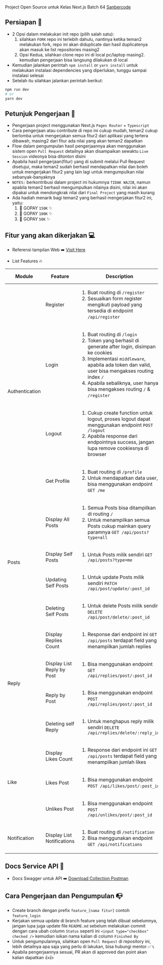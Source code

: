 Project Open Source untuk Kelas Next.js Batch 64 [Sanbercode](https://sanbercode.com/)

## Persiapan 🚀

<ul>
<li>2 Opsi dalam melakukan init repo (pilih salah satu):
  <ol type="1">
    <li> silahkan <code>FORK</code> repo ini terlebih dahulu, nantinya ketika teman2 melakukan fork, repo ini akan diduplicate dan hasil duplicatenya akan masuk ke list repositories masing2
    </li>
    <li>Opsi Kedua, silahkan clone repo ini di local pc/laptop masing2. kemudian pengerjaan bisa langsung dilakukan di local
    </li>
  </ol>
</li>
<li>
  Kemudian jalankan perintah <code>npm install</code> or <code>yarn install</code> untuk melakukan instalasi dependencies yang diperlukan, tunggu sampai instalasi selesai
</li>
<li>Setelah itu silahkan jalankan perintah berikut:</li>
</ul>

```bash
npm run dev
# or
yarn dev
```

## Petunjuk Pengerjaan 📎

<ul>
<li>
  Pengerjaan project menggunakan Next.js <code>Pages Router</code> + <code>Typescript</code>
</li>
<li>
  Cara pengerjaan atau contribute di repo ini cukup mudah, teman2 cukup berlomba untuk mengerjakan semua fitur2 dari aplikasi yang tertera dibawah, masing2 dari fitur ada nilai yang akan teman2 dapatkan
</li>
<li>
  Flow dalam pengumpulan hasil pengerjaannya akan menggunakan sistem open <code>Pull Request</code> detailnya akan disampaikan sewaktu <code>Live Session</code> videonya bisa ditonton disini
</li>
<li>
  Apabila hasil pengerjaan(fitur) yang di submit melalui Pull Request disetujui, maka teman2 sudah berhasil mendapatkan nilai dan boleh untuk mengerjakan fitur2 yang lain lagi untuk mengumpulkan nilai sebanyak-banyaknya
</li>
<li>
  <code>NOTES:</code> berkontribusi dalam project ini hukumnya <code>TIDAK WAJIB</code>, namun apabila teman2 berhasil mengumpulkan nilainya disini, nilai ini akan dipakai untuk mendongkrak nilai dari <code>Final Project</code> yang masih kurang
</li>
<li>
  Ada hadiah menarik bagi teman2 yang berhasil mengerjakan fitur2 ini, yaitu:
  <ol type="1">
    <li>🥇 GOPAY <code>150K</code> ✨</li>
    <li>🥈 GOPAY <code>100K</code> ✨</li>
    <li>🥉 GOPAY <code>50K</code> ✨</li>
  </ol>
</li>
</ul>

## Fitur yang akan dikerjakan 💻

- Referensi tampilan Web ➡️ <a href="https://sanber-daily.vercel.app" target="_blank">Visit Here</a>

- List Features 🔥

<table>
  <thead>
    <tr>
      <th>Module</th>
      <th>Feature</th>
      <th>Description</th>
      <th>Point</th>
      <th>Status</th>
      <th>Finished By</th>
    </tr>
  </thead>
  <tbody>
    <!-- Authentication -->
    <tr>
      <td rowspan="4">Authentication</td>
      <td>Register</td>
      <td>
      <ol>
      <li>Buat routing di <code>/register</code></li>
      <li>Sesuaikan form register mengikuti payload yang tersedia di endpoint <code>/api/register</code></li>
      </ol>
      </td>
      <td>5</td>
      <td>
        <input type="checkbox" />
      </td>
      <td>...</td>
    </tr>
    <tr>
      <td>Login</td>
      <td>
      <ol>
      <li>Buat routing di <code>/login</code></li>
      <li>Token yang berhasil di generate after login, disimpan ke cookies</li>
      <li>Implementasi <code>middleware</code>, apabila ada token dan valid, user bisa mengakses routing index <code>/</code></li>
      <li>Apabila sebaliknya, user hanya bisa mengakses routing <code>/</code> & <code>/register</code></li>
      </ol>
      </td>
      <td>5</td>
      <td>
        <input type="checkbox" />
      </td>
      <td>...</td>
    </tr>
    <tr>
      <td>Logout</td>
      <td>
      <ol>
      <li>Cukup create function untuk logout, proses logout dapat menggunakan endpoint <code>POST /logout</code></li>
      <li>Apabila response dari endpointnya success, jangan lupa remove cookiesnya di browser</li>
      </ol>
      </td>
      <td>8</td>
      <td>
        <input type="checkbox" />
      </td>
      <td>...</td>
    </tr>
    <tr>
      <td>Get Profile</td>
      <td>
      <ol>
      <li>Buat routing di <code>/profile</code></li>
      <li>Untuk mendapatkan data user, bisa menggunakan endpoint <code>GET /me</code></li>
      </ol>
      </td>
      <td>5</td>
      <td>
        <input type="checkbox" />
      </td>
      <td>...</td>
    </tr>
    <!-- Posts -->
    <tr>
      <td rowspan="4">Posts</td>
      <td>Display All Posts</td>
      <td>
      <ol>
      <li>Semua Posts bisa ditampilkan di routing <code>/</code></li>
      <li>Untuk menampilkan semua Posts cukup mainkan query paramnya <code>GET /api/posts?type=all</code></li>
      </ol>
      </td>
      <td>6</td>
      <td>
        <input type="checkbox" />
      </td>
      <td>...</td>
    </tr>
    <tr>
      <td>Display Self Posts</td>
      <td>
      <ol>
      <li>Untuk Posts milik sendiri <code>GET /api/posts?type=me</code></li>
      </ol>
      </td>
      <td>6</td>
      <td>
        <input type="checkbox" />
      </td>
      <td>...</td>
    </tr>
    <tr>
      <td>Updating Self Posts</td>
      <td>
      <ol>
      <li>Untuk update Posts milik sendiri <code>PATCH /api/post/update/:post_id</code></li>
      </ol>
      </td>
      <td>8</td>
      <td>
        <input type="checkbox" />
      </td>
      <td>...</td>
    </tr>
    <tr>
      <td>Deleting Self Posts</td>
      <td>
      <ol>
      <li>Untuk delete Posts milik sendiri <code>DELETE /api/post/delete/:post_id</code></li>
      </ol>
      </td>
      <td>6</td>
      <td>
        <input type="checkbox" />
      </td>
      <td>...</td>
    </tr>
    <!-- Reply -->
    <tr>
      <td rowspan="4">Reply</td>
      <td>Display Replies Count</td>
      <td>
      <ol>
      <li>Response dari endpoint ini <code>GET /api/posts</code> terdapat field yang menampilkan jumlah replies</li>
      </ol>
      </td>
      <td>6</td>
      <td>
        <input type="checkbox" />
      </td>
      <td>...</td>
    </tr>
    <tr>
      <td>Display List Reply by Post</td>
      <td>
      <ol>
      <li>Bisa menggunakan endpoint <code>GET /api/replies/post/:post_id</code></li>
      </ol>
      </td>
      <td>6</td>
      <td>
        <input type="checkbox" />
      </td>
      <td>...</td>
    </tr>
    <tr>
      <td>Reply by Post</td>
      <td>
      <ol>
      <li>Bisa menggunakan endpoint <code>POST /api/replies/post/:post_id</code></li>
      </ol>
      </td>
      <td>8</td>
      <td>
        <input type="checkbox" />
      </td>
      <td>...</td>
    </tr>
    <tr>
      <td>Deleting self Reply</td>
      <td>
      <ol>
      <li>Untuk menghapus reply milik sendiri <code>DELETE /api/replies/delete/:reply_id</code></li>
      </ol>
      </td>
      <td>6</td>
      <td>
        <input type="checkbox" />
      </td>
      <td>...</td>
    </tr>
    <!-- Like -->
    <tr>
      <td rowspan="3">Like</td>
      <td>Display Likes Count</td>
      <td>
      <ol>
      <li>Response dari endpoint ini <code>GET /api/posts</code> terdapat field yang menampilkan jumlah likes</li>
      </ol>
      </td>
      <td>6</td>
      <td>
        <input type="checkbox" />
      </td>
      <td>...</td>
    </tr>
    <tr>
      <td>Likes Post</td>
      <td>
      <ol>
      <li>Bisa menggunakan endpoint <code>POST /api/likes/post/:post_id</code></li>
      </ol>
      </td>
      <td>7</td>
      <td>
        <input type="checkbox" />
      </td>
      <td>...</td>
    </tr>
    <tr>
      <td>Unlikes Post</td>
      <td>
      <ol>
      <li>Bisa menggunakan endpoint <code>POST /api/unlikes/post/:post_id</code></li>
      </ol>
      </td>
      <td>7</td>
      <td>
        <input type="checkbox" />
      </td>
      <td>...</td>
    </tr>
    <!-- Notification -->
    <tr>
      <td>Notification</td>
      <td>Display List Notifications</td>
      <td>
      <ol>
      <li>Buat routing di <code>/notification</code> </li>
      <li>Bisa menggunakan endpoint <code>GET /api/notifications</code></li>
      </ol>
      </td>
      <td>6</td>
      <td>
        <input type="checkbox" />
      </td>
      <td>...</td>
    </tr>
  </tbody>
</table>

## Docs Service API 📖

- Docs Swagger untuk API ➡️ <a href="https://drive.google.com/file/d/1q_A2t1dG2a9lV8McPCnMrXqfg9cWKuQ5/view?usp=sharing" target="_blank">Download Collection Postman</a>

## Cara Pengerjaan dan Pengumpulan 📭

- Create branch dengan prefix `feature_[nama fitur]` contoh `feature_login`
- Kerjakan semua update di branch feature yang telah dibuat sebelumnya, jangan lupa juga update file `README.md` sebelum melakukan commit dengan cara ubah column `Status` seperti ini `<input type="checkbox" checked />` kemudian isikan nama kalian di column `Finished By`
- Untuk pengumpulannya, silahkan open `Pull Request` di repository ini, lebih detailnya apa saja yang perlu di lakukan, bisa hubungi mentor ✅ 📞
- Apabila pengerjaannya sesuai, PR akan di approved dan point akan kalian dapatkan 👍👍
